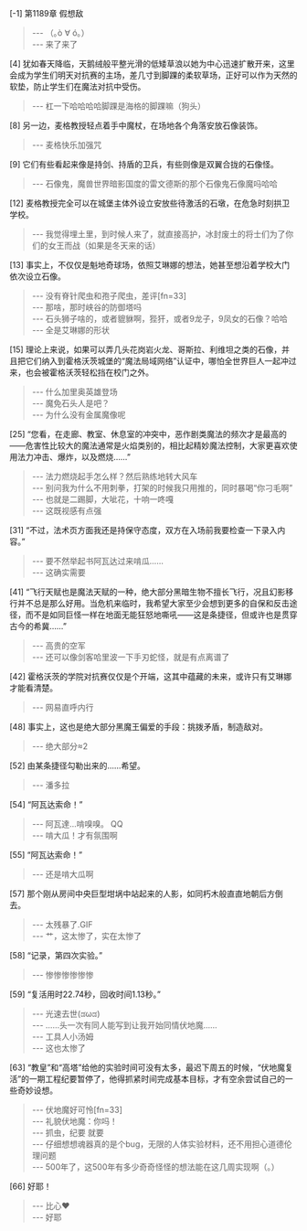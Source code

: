 
[-1] 第1189章 假想敌
>--- （｡ò ∀ ó｡）<br>
>--- 来了来了<br>

[4] 犹如春天降临，天鹅绒般平整光滑的低矮草浪以她为中心迅速扩散开来，这里会成为学生们明天对抗赛的主场，差几寸到脚踝的柔软草场，正好可以作为天然的软垫，防止学生们在魔法对抗中受伤。
>--- 杠一下哈哈哈哈脚踝是海格的脚踝嘛（狗头）<br>

[8] 另一边，麦格教授轻点着手中魔杖，在场地各个角落安放石像装饰。
>--- 麦格快乐加强咒<br>

[9] 它们有些看起来像是持剑、持盾的卫兵，有些则像是双翼合拢的石像怪。
>--- 石像鬼，魔兽世界暗影国度的雷文德斯的那个石像鬼石像魔吗哈哈<br>

[12] 麦格教授完全可以在城堡主体外设立安放些待激活的石墩，在危急时刻拱卫学校。
>--- 我觉得埋土里，到时候人来了，就直接高护，冰封废土的将士们为了你们的女王而战（如果是冬天来的话）<br>

[13] 事实上，不仅仅是魁地奇球场，依照艾琳娜的想法，她甚至想沿着学校大门依次设立石像。
>--- 没有脊针爬虫和孢子爬虫，差评[fn=33]<br>
>--- 那啥，那时峡谷的防御塔吗<br>
>--- 石头狮子啥的，或者貔貅啊，狴犴，或者9龙子，9凤女的石像？哈哈<br>
>--- 全是艾琳娜的形状<br>

[15] 理论上来说，如果可以弄几头花岗岩火龙、哥斯拉、利维坦之类的石像，并且把它们纳入到霍格沃茨城堡的“魔法局域网络”认证中，哪怕全世界巨人一起冲过来，也会被霍格沃茨轻松挡在校门之外。
>--- 什么加里奥英雄登场<br>
>--- 魔免石头人是吧？<br>
>--- 为什么没有金属魔像呢<br>

[25] “您看，在走廊、教室、休息室的冲突中，恶作剧类魔法的频次才是最高的——危害性比较大的魔法通常是火焰类别的，相比起精妙魔法控制，大家更喜欢使用法力冲击、爆炸，以及燃烧……”
>--- 法力燃烧起手怎么样？然后熟练地转大风车<br>
>--- 别问我为什么不用刺拳，打架的时候我只用推的，同时暴喝“你刁毛啊”<br>
>--- 也就是二踢脚，大呲花，十响一咚嘎<br>
>--- 这既视感有点强<br>

[31] “不过，法术页方面我还是持保守态度，双方在入场前我要检查一下录入内容。”
>--- 要不然举起书阿瓦达过来啃瓜……<br>
>--- 这确实需要<br>

[41] “飞行天赋也是魔法天赋的一种，绝大部分黑暗生物不擅长飞行，况且幻影移行并不总是那么好用。当危机来临时，我希望大家至少会想到更多的自保和反击途径，而不是如同巨怪一样在地面无能狂怒地嘶吼——这是条捷径，但或许也是贯穿古今的希冀……”
>--- 高贵的空军<br>
>--- 还可以像剑客哈里波一下手刃蛇怪，就是有点离谱了<br>

[42] 霍格沃茨的学院对抗赛仅仅是个开端，这其中蕴藏的未来，或许只有艾琳娜才能看清楚。
>--- 网易直呼内行<br>

[48] 事实上，这也是绝大部分黑魔王偏爱的手段：挑拨矛盾，制造敌对。
>--- 绝大部分≈2<br>

[52] 由某条捷径勾勒出来的……希望。
>--- 潘多拉<br>

[54] “阿瓦达索命！”
>--- 阿瓦達...啃嗅嗅。 QQ<br>
>--- 啃大瓜！才有氛围啊<br>

[55] “阿瓦达索命！”
>--- 还是啃大瓜啊<br>

[57] 那个刚从房间中央巨型坩埚中站起来的人影，如同朽木般直直地朝后方倒去。
>--- 太残暴了.GIF<br>
>--- 艹，这太惨了，实在太惨了<br>

[58] “记录，第四次实验。”
>--- 惨惨惨惨惨惨<br>

[59] “复活用时22.74秒，回收时间1.13秒。”
>--- 光速去世(ಡωಡ)<br>
>--- ……头一次有同人能写到让我开始同情伏地魔……<br>
>--- 工具人小汤姆<br>
>--- 这也太惨了<br>

[63] “教皇”和“高塔”给他的实验时间可没有太多，最迟下周五的时候，“伏地魔复活”的一期工程纪要暂停了，他得抓紧时间完成基本目标，才有空余尝试自己的一些奇妙设想。
>--- 伏地魔好可怜[fn=33]<br>
>--- 礼貌伏地魔：你吗！<br>
>--- 抓虫，纪要  就要<br>
>--- 仔细想想魂器真的是个bug，无限的人体实验材料，还不用担心道德伦理问题<br>
>--- 500年了，这500年有多少奇奇怪怪的想法能在这几周实现啊（。）<br>

[66] 好耶！
>--- 比心❤<br>
>--- 好耶<br>
